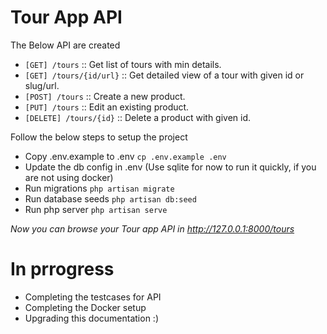 # Tour App API

The Below API are created
- `[GET] /tours` :: Get list of tours with min details.
- `[GET] /tours/{id/url}` :: Get detailed view of a tour with given id or slug/url.
- `[POST] /tours` :: Create a new product.
- `[PUT] /tours` :: Edit an existing product.
- `[DELETE] /tours/{id}` :: Delete a product with given id.

Follow the below steps to setup the project
- Copy .env.example to .env
`cp .env.example .env`
- Update the db config in .env (Use sqlite for now to run it quickly, if you are not using docker)
- Run migrations
`php artisan migrate`
- Run database seeds
`php artisan db:seed`
- Run php server
`php artisan serve`

_Now you can browse your Tour app API in http://127.0.0.1:8000/tours_

# In prrogress
- Completing the testcases for API
- Completing the Docker setup
- Upgrading this documentation :)

